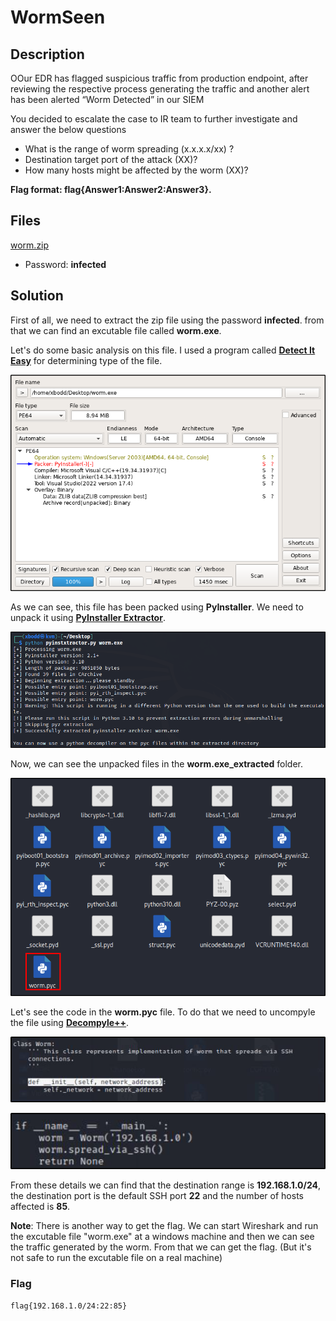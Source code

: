 # WormSeen

## Description
OOur EDR has flagged suspicious traffic from production endpoint, after reviewing the respective process generating the traffic and another alert has been alerted “Worm Detected” in our SIEM

You decided to escalate the case to IR team to further investigate and answer the below questions 
* What is the range of worm spreading (x.x.x.x/xx) ?
* Destination target port of the attack (XX)?
* How many hosts might be affected by the worm (XX)?

**Flag format: flag{Answer1:Answer2:Answer3}.**

## Files
[worm.zip](./worm.zip)
* Password: **infected**

## Solution

First of all, we need to extract the zip file using the password **infected**. from that we can find an excutable file called **worm.exe**.

Let's do some basic analysis on this file. I used a program called **[Detect It Easy](https://github.com/horsicq/Detect-It-Easy)** for determining type of the file.
 
<p align="center">
    <img src="./1.png">
</p>

As we can see, this file has been packed using **PyInstaller**. We need to unpack it using **[PyInstaller Extractor](https://github.com/extremecoders-re/pyinstxtractor)**.

<p align="center">
    <img src="./2.png">
</p>

Now, we can see the unpacked files in the **worm.exe_extracted** folder. 

<p align="center">
    <img src="./3.png">
</p>

Let's see the code in the **worm.pyc** file. To do that we need to uncompyle the file using **[Decompyle++](https://github.com/zrax/pycdc)**.

<p align="center">
    <img src="./4.png">
</p>

<p align="center">
    <img src="./5.png">
</p>

From these details we can find that the destination range is **192.168.1.0/24**, the destination port is the default SSH port **22** and the number of hosts affected is **85**.

**Note**: There is another way to get the flag. We can start Wireshark and run the excutable file "worm.exe" at a windows machine and then we can see the traffic generated by the worm. From that we can get the flag. (But it's not safe to run the excutable file on a real machine)

### Flag

```
flag{192.168.1.0/24:22:85}
```
